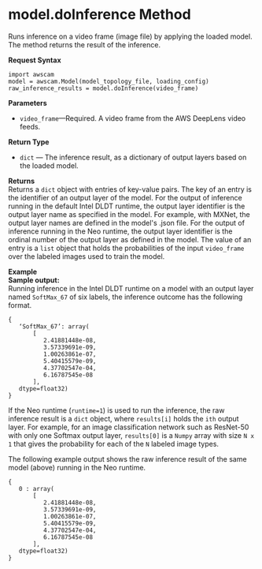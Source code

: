# model\.doInference Method<a name="deeplens-device-library-awscam-model-doinference"></a>

Runs inference on a video frame \(image file\) by applying the loaded model\. The method returns the result of the inference\.

**Request Syntax**

```
import awscam
model = awscam.Model(model_topology_file, loading_config)
raw_inference_results = model.doInference(video_frame)
```

**Parameters**
+ `video_frame`—Required\. A video frame from the AWS DeepLens video feeds\.

**Return Type**
+ `dict` — The inference result, as a dictionary of output layers based on the loaded model\.

**Returns**  
Returns a `dict` object with entries of key\-value pairs\. The key of an entry is the identifier of an output layer of the model\. For the output of inference running in the default Intel DLDT runtime, the output layer identifier is the output layer name as specified in the model\. For example, with MXNet, the output layer names are defined in the model's \.json file\. For the output of inference running in the Neo runtime, the output layer identifier is the ordinal number of the output layer as defined in the model\. The value of an entry is a `list` object that holds the probabilities of the input `video_frame` over the labeled images used to train the model\. 

**Example**  
**Sample output:**  
Running inference in the Intel DLDT runtime on a model with an output layer named `SoftMax_67` of six labels, the inference outcome has the following format\.   

```
{
   ‘SoftMax_67’: array(
       [  
          2.41881448e-08, 
          3.57339691e-09, 
          1.00263861e-07, 
          5.40415579e-09, 
          4.37702547e-04, 
          6.16787545e-08
       ], 
   dtype=float32)
}
```

If the Neo runtime \(`runtime=1`\) is used to run the inference, the raw inference result is a `dict` object, where `results[i]` holds the `ith` output layer\. For example, for an image classification network such as ResNet\-50 with only one Softmax output layer, `results[0]` is a `Numpy` array with size `N x 1` that gives the probability for each of the `N` labeled image types\. 

The following example output shows the raw inference result of the same model \(above\) running in the Neo runtime\.

```
{
   0 : array(
       [  
          2.41881448e-08, 
          3.57339691e-09, 
          1.00263861e-07, 
          5.40415579e-09, 
          4.37702547e-04, 
          6.16787545e-08
       ], 
   dtype=float32)
}
```